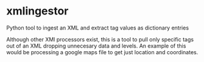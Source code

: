 # xmlingestor
Python tool to ingest an XML and extract tag values as dictionary entries

Although other XMl processors exist, this is a tool to pull only specific tags out of an XML dropping unnecesary data and levels. An example of this would be processing a google maps file to get just location and coordinates.
